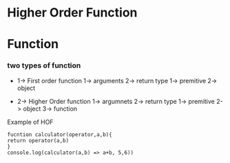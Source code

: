 # Higher Order Function

# Function
### two types of function
* 1-> First order function
1-> arguments
2-> return type
  1-> premitive
  2-> object

* 2-> Higher Order function
1-> argumnets
2-> return type
  1-> premitive
  2-> object
  3-> function

Example of HOF  
   ```
  fucntion calculator(operator,a,b){
  return operator(a,b)
  }
  console.log(calculator(a,b) => a+b, 5,6))
  ```
